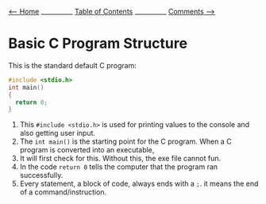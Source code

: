
[⟵ Home](Home.md) __________ [Table of Contents](README.mb) __________ [Comments ⟶](Comments.md)

# Basic C Program Structure

This is the standard default C program:
```c
#include <stdio.h>
int main()
{
  return 0;
}
```

1. This `#include <stdio.h>` is used for printing values to the console and also getting user input.<br>
2. The `int main()` is the starting point for the C program. When a C program is converted into an executable,
3. It will first check for this. Without this, the exe file cannot fun.<br>
4. In the code `return 0` tells the computer that the program ran successfully.
1. Every statement, a block of code, always ends with a `;`. it means the end of a command/instruction.
